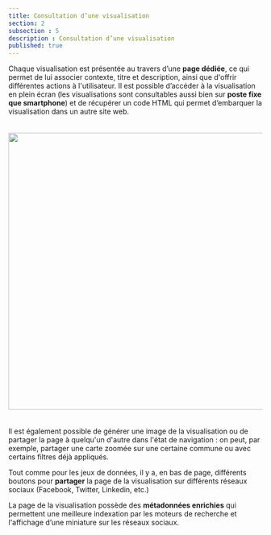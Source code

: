 ```yaml
---
title: Consultation d’une visualisation
section: 2
subsection : 5
description : Consultation d’une visualisation
published: true
---
```

Chaque visualisation est présentée au travers d’une **page dédiée**, ce qui permet de lui associer contexte, titre et description, ainsi que d'offrir différentes actions à l'utilisateur. Il est possible d’accéder à la visualisation en plein écran (les visualisations sont consultables aussi bien sur **poste fixe que smartphone**) et de récupérer un code HTML qui permet d’embarquer la visualisation dans un autre site web.

<img src="./images/functional-presentation/detail-visualisation.jpg"
     height="550" style="margin:20px auto;" />

Il est également possible de générer une image de la visualisation ou de partager la page à quelqu'un d'autre dans l'état de navigation : on peut, par exemple, partager une carte zoomée sur une certaine commune ou avec certains filtres déjà appliqués.

Tout comme pour les jeux de données, il y a, en bas de page, différents boutons pour **partager** la page de la visualisation sur différents réseaux sociaux (Facebook, Twitter, Linkedin, etc.)

La page de la visualisation possède des **métadonnées enrichies** qui permettent une meilleure indexation par les moteurs de recherche et l'affichage d’une miniature sur les réseaux sociaux.
